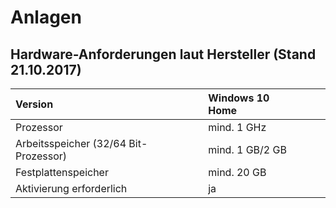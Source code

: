 # Anlagen

## Hardware-Anforderungen laut Hersteller \(Stand 21.10.2017\)

| Version | Windows 10 Home |  |  |
| :--- | :--- | :--- | :--- |
| Prozessor | mind. 1 GHz |  |  |
| Arbeitsspeicher \(32/64 Bit-Prozessor\) | mind. 1 GB/2 GB |  |  |
| Festplattenspeicher | mind. 20 GB |  |  |
| Aktivierung erforderlich | ja |  |  |



